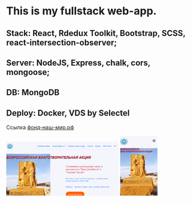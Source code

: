 # This is my fullstack web-app. 
## Stack: React, Rdedux Toolkit, Bootstrap, SCSS, react-intersection-observer;
## Server: NodeJS, Express, chalk, cors, mongoose;
## DB: MongoDB
## Deploy: Docker, VDS by Selectel
Ссылка [фонд-наш-мир.рф](http://фонд-наш-мир.рф) 


<img src="https://github.com/DmitryKalashnikov91/fond-world/blob/master/2023-06-06_09-31-51.png" width="300" alt="фонд наш мир"/>
<img src="https://github.com/DmitryKalashnikov91/fond-world/blob/master/Screenshot%202023-06-06%20093757.jpeg" width="100" alt="mobile fow screen"/>

